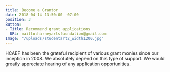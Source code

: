 ```yaml
---
title: Become a Grantor
date: 2018-04-14 13:50:00 -07:00
position: 3
Button:
- Title: Recommend grant applications
  URL: mailto:harneyartsfoundation@gmail.com
Image: "/uploads/studentart2_width1200.jpg"
---
```


HCAEF has been the grateful recipient of various grant monies since our inception in 2008. We absolutely depend on this type of support. We would greatly appreciate hearing of any application opportunities.
